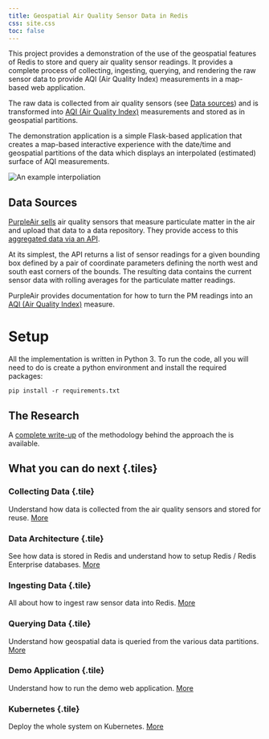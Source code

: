 ```yaml
---
title: Geospatial Air Quality Sensor Data in Redis
css: site.css
toc: false
---
```


This project provides a demonstration of the use of the geospatial
features of Redis to store and query air quality sensor readings. It provides
a complete process of collecting, ingesting, querying, and rendering
the raw sensor data to provide AQI (Air Quality Index) measurements
in a map-based web application.

The raw data is collected from air quality sensors (see [Data sources](#data-sources))
and is transformed into [AQI (Air Quality Index)](https://www.airnow.gov/aqi/aqi-basics/)
measurements and stored as in geospatial partitions.

The demonstration application is a simple Flask-based application
that creates a map-based interactive experience with the date/time and geospatial
partitions of the data which displays an interpolated (estimated) surface
of AQI measurements.

![An example interpoliation](example-2020-08-28T13%3a30%3a00PT30M.png)

## Data Sources

[PurpleAir sells](https://www.purpleair.com) air quality sensors that measure
particulate matter in the air and upload that data to a data repository. They
provide access to this [aggregated data via an API](https://docs.google.com/document/d/15ijz94dXJ-YAZLi9iZ_RaBwrZ4KtYeCy08goGBwnbCU/edit#heading=h.2tzq9j55gsj6).

At its simplest, the API returns a list of sensor readings for a given
bounding box defined by a pair of coordinate parameters defining the north west
and south east corners of the bounds. The resulting data contains the current
sensor data with rolling averages for the particulate matter readings.

PurpleAir provides documentation for how to turn the PM readings into an [AQI (Air Quality Index)](https://www.airnow.gov/aqi/aqi-basics/)
measure.

# Setup

All the implementation is written in Python 3. To run the code, all you
will need to do is create a python environment and install the
required packages:

```
pip install -r requirements.txt
```

## The Research

A [complete write-up](partitioning-geospatial-sensor-data.html) of the methodology behind the approach the is available.

## What you can do next {.tiles}

### Collecting Data {.tile}

Understand how data is collected from the air quality sensors and stored for
reuse. [More](collect.html)

### Data Architecture {.tile}

See how data is stored in Redis and understand how to setup Redis / Redis Enterprise databases. [More](data.html)

### Ingesting Data {.tile}

All about how to ingest raw sensor data into Redis. [More](ingest.html)

### Querying Data {.tile}

Understand how geospatial data is queried from the various
data partitions. [More](query.html)

### Demo Application {.tile}

Understand how to run the demo web application. [More](application.html)

### Kubernetes {.tile}

Deploy the whole system on Kubernetes. [More](k8s.html)
